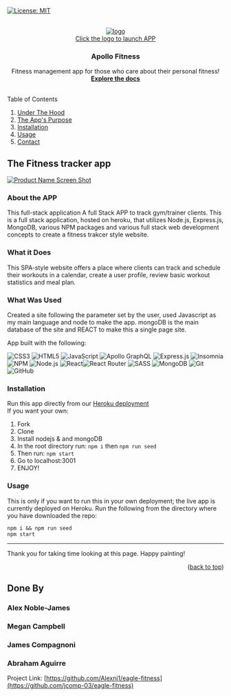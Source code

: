 <div  id="top"><div>

<!-- PROJECT SHIELDS -->
[![License: MIT](https://img.shields.io/badge/License-MIT-yellow.svg)](https://opensource.org/licenses/MIT)

<!-- PROJECT LOGO -->

<br  />

<div  align="center">
    <a  href="https://jlcomp-03-eagle-fitness.herokuapp.com/">
        <img  src="./client/public/images/logo-full.png"  alt="logo">
        <br>Click the logo to launch APP<br>
    <a/>
    <h3  align="center">Apollo Fitness</h3>
    <p  align="center">Fitness management app for those who care about their personal fitness! 
    <br  />
    <a  href="https://jlcomp-03-eagle-fitness.herokuapp.com/">
        <strong>Explore the docs</strong>
    </a>
    <br  />
    <br  />
</div>

<!-- TABLE OF CONTENTS -->

  <summary>Table of Contents</summary>
  <ol>
      <li><a  href="#about-the-project">Under The Hood</a></li>
      <li><a  href="#what-was-done">The App's Purpose</a></li>
      <li><a  href="#instalation">Installation</a></li>
      <li><a  href="#usage">Usage</a></li>
      <li><a  href="#contact">Contact</a></li>
  </ol>

<!-- ABOUT THE PROJECT -->
## The Fitness tracker app
[![Product Name Screen Shot][product-screenshot1]](./public/assets/images/11-express-homework-demo-01.png)
### About the APP
This full-stack application A full Stack APP to track gym/trainer clients. 
This is a full stack application, hosted on heroku, that utilizes Node.js, Express.js, MongoDB, various NPM packages and various full stack web development concepts to create a fitness trakcer style website. 

### What it Does

This SPA-style website offers a place where clients can track and schedule their workouts in a calendar, create a user profile, review basic workout statistics and meal plan.  

### What Was Used 

  

Created a site following the parameter set by the user, used Javascript as my main language and node to make the app. mongoDB is the main database of the site and REACT to make this a single page site. 

  

App built with the following:
 
![CSS3](https://img.shields.io/badge/css3-%231572B6.svg?logo=css3&logoColor=white&style=for-the-badge) ![HTML5](https://img.shields.io/badge/html5-%23E34F26.svg?logo=html5&logoColor=white&style=for-the-badge) ![JavaScript](https://img.shields.io/badge/javascript-%23323330.svg?logo=javascript&logoColor=%23F7DF1E&style=for-the-badge) ![Apollo GraphQL](https://img.shields.io/badge/-ApolloGraphQL-311C87?logo=apollo-graphql&style=for-the-badge) ![Express.js](https://img.shields.io/badge/express.js-%23404d59.svg?logo=express&logoColor=%2361DAFB&style=for-the-badge) 
![Insomnia](https://img.shields.io/badge/Insomnia-black?logo=insomnia&logoColor=5849BE&style=for-the-badge)![NPM  ](https://img.shields.io/badge/NPM-%23000000.svg?logo=npm&logoColor=white&style=for-the-badge) ![Node.js  ](https://img.shields.io/badge/node.js-6DA55F?logo=node.js&logoColor=white&style=for-the-badge) ![React](https://img.shields.io/badge/react-%2320232a.svg?logo=react&logoColor=%2361DAFB&style=for-the-badge)![React Router](https://img.shields.io/badge/React_Router-CA4245?logo=react-router&logoColor=white&style=for-the-badge) ![SASS](https://img.shields.io/badge/SASS-hotpink.svg?logo=SASS&logoColor=white&style=for-the-badge) ![MongoDB](https://img.shields.io/badge/MongoDB-%234ea94b.svg?logo=mongodb&logoColor=white&style=for-the-badge) 
![Git](https://img.shields.io/badge/git-%23F05033.svg?logo=git&logoColor=white&style=for-the-badge)  ![GitHub](https://img.shields.io/badge/github-%23121011.svg?logo=github&logoColor=white&style=for-the-badge) 


### Installation

Run this app directly from our [Heroku deployment](https://jlcomp-03-eagle-fitness.herokuapp.com/)  
If you want your own:

 1. Fork
 2. Clone
 3. Install nodejs & and mongoDB
 4. In the root directory run:  `npm i` then `npm run seed`
 5. Then run: `npm start`
 6. Go to localhost:3001
 7. ENJOY!

  

### Usage
This is only if you want to run this in your own deployment; the live app is currently deployed on Heroku. Run the following from the directory where you have downloaded the repo:
```
npm i && npm run seed
npm start

```

-------------------------
Thank you for taking time looking at this page.
Happy painting!

<p  align="right">(<a  href="#top">back to top</a>)</p>

  

<!-- CONTACT -->

## Done By
 
### Alex Noble-James
### Megan Campbell
### James Compagnoni
### Abraham Aguirre  


Project Link: [https://github.com/Alexnj1/eagle-fitness](https://github.com/jcomp-03/eagle-fitness)
<!-- MARKDOWN LINKS & IMAGES -->

[product-screenshot1]: ./client/public/images/screenshot_1.png



